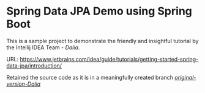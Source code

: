 # Spring Data JPA Demo using Spring Boot

This is a sample project to demonstrate the friendly and insightful
tutorial by the Intellij IDEA Team - *Dalia*. 

URL: https://www.jetbrains.com/idea/guide/tutorials/getting-started-spring-data-jpa/introduction/

Retained the source code as it is in a meaningfully created branch 
[*original-version-Dalia*](https://github.com/itsraghz/spring-boot-springdata-jpa-demo/tree/original-version-Dalia)